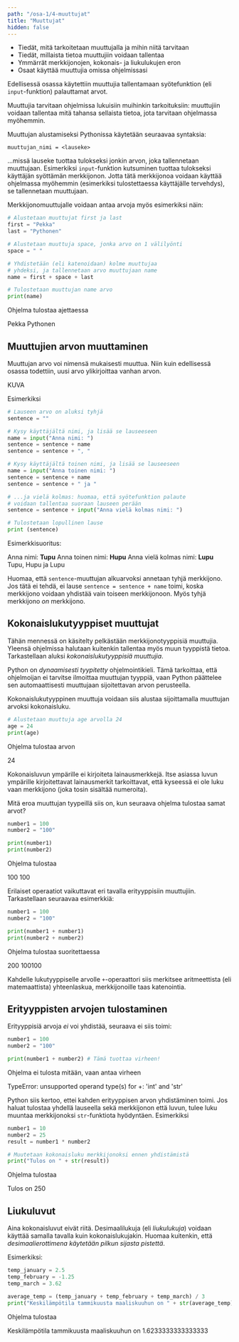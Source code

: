```yaml
---
path: "/osa-1/4-muuttujat"
title: "Muuttujat"
hidden: false
---
```


<text-box variant='learningObjectives' name='Oppimistavoitteet'>

- Tiedät, mitä tarkoitetaan muuttujalla ja mihin niitä tarvitaan
- Tiedät, millaista tietoa muuttujiin voidaan tallentaa
- Ymmärrät merkkijonojen, kokonais- ja liukulukujen eron
- Osaat käyttää muuttujia omissa ohjelmissasi

</text-box>


Edellisessä osassa käytettiin muuttujia tallentamaan syötefunktion (eli `input`-funktion) palauttamat arvot.

Muuttujia tarvitaan ohjelmissa lukuisiin muihinkin tarkoituksiin: muuttujiin voidaan tallentaa mitä tahansa sellaista tietoa, jota tarvitaan ohjelmassa myöhemmin.

Muuttujan alustamiseksi Pythonissa käytetään seuraavaa syntaksia:

`muuttujan_nimi = <lauseke>`

...missä lauseke tuottaa tulokseksi jonkin arvon, joka tallennetaan muuttujaan. Esimerkiksi `input`-funktion kutsuminen tuottaa tulokseksi käyttäjän syöttämän merkkijonon. Jotta tätä merkkijonoa voidaan käyttää ohjelmassa myöhemmin (esimerkiksi tulostettaessa käyttäjälle tervehdys), se tallennetaan muuttujaan.

Merkkijonomuuttujalle voidaan antaa arvoja myös esimerkiksi näin:

```python
# Alustetaan muuttujat first ja last
first = "Pekka"
last = "Pythonen"

# Alustetaan muuttuja space, jonka arvo on 1 välilyönti
space = " "

# Yhdistetään (eli katenoidaan) kolme muuttujaa
# yhdeksi, ja tallennetaan arvo muuttujaan name
name = first + space + last

# Tulostetaan muuttujan name arvo
print(name)
```

Ohjelma tulostaa ajettaessa

<sample-output>

Pekka Pythonen

</sample-output>

## Muuttujien arvon muuttaminen

Muuttujan arvo voi nimensä mukaisesti muuttua. Niin kuin edellisessä osassa todettiin, uusi arvo ylikirjoittaa vanhan arvon.

KUVA

Esimerkiksi

```python
# Lauseen arvo on aluksi tyhjä
sentence = ""

# Kysy käyttäjältä nimi, ja lisää se lauseeseen
name = input("Anna nimi: ")
sentence = sentence + name
sentence = sentence + ", "

# Kysy käyttäjältä toinen nimi, ja lisää se lauseeseen
name = input("Anna toinen nimi: ")
sentence = sentence + name
sentence = sentence + " ja "

# ...ja vielä kolmas: huomaa, että syötefunktion palaute
# voidaan tallentaa suoraan lauseen perään
sentence = sentence + input("Anna vielä kolmas nimi: ")

# Tulostetaan lopullinen lause
print (sentence)
```

Esimerkkisuoritus:

<sample-output>

Anna nimi: **Tupu**
Anna toinen nimi: **Hupu**
Anna vielä kolmas nimi: **Lupu**
Tupu, Hupu ja Lupu

</sample-output>

Huomaa, että `sentence`-muuttujan alkuarvoksi annetaan tyhjä merkkijono. Jos tätä ei tehdä, ei lause `sentence = sentence + name` toimi, koska merkkijono voidaan yhdistää vain toiseen merkkijonoon. Myös tyhjä merkkijono _on_ merkkijono.

## Kokonaislukutyyppiset muuttujat

Tähän mennessä on käsitelty pelkästään merkkijonotyyppisiä muuttujia. Yleensä ohjelmissa halutaan kuitenkin tallentaa myös muun tyyppistä tietoa. Tarkastellaan aluksi _kokonaislukutyyppisiä muuttujia_.

Python on _dynaamisesti tyypitetty_ ohjelmointikieli. Tämä tarkoittaa, että ohjelmoijan ei tarvitse ilmoittaa muuttujan tyyppiä, vaan Python päättelee sen automaattisesti muuttujaan sijoitettavan arvon perusteella.

Kokonaislukutyyppinen muuttuja voidaan siis alustaa sijoittamalla muuttujan arvoksi kokonaisluku.

```python
# Alustetaan muuttuja age arvolla 24
age = 24
print(age)
```

Ohjelma tulostaa arvon

<sample-output>

24

</sample-output>

Kokonaisluvun ympärille ei kirjoiteta lainausmerkkejä. Itse asiassa luvun ympärille kirjoitettavat lainausmerkit tarkoittavat, että kyseessä ei ole luku vaan merkkijono (joka tosin sisältää numeroita).

Mitä eroa muuttujan tyypeillä siis on, kun seuraava ohjelma tulostaa samat arvot?

```python
number1 = 100
number2 = "100"

print(number1)
print(number2)
```

Ohjelma tulostaa

<sample-output>

100
100

</sample-output>

Erilaiset operaatiot vaikuttavat eri tavalla erityyppisiin muuttujiin. Tarkastellaan seuraavaa esimerkkiä:

```python
number1 = 100
number2 = "100"

print(number1 + number1)
print(number2 + number2)
```

Ohjelma tulostaa suoritettaessa

<sample-output>

200
100100

</sample-output>

Kahdelle lukutyyppiselle arvolle `+`-operaattori siis merkitsee aritmeettista (eli matemaattista) yhteenlaskua, merkkijonoille taas katenointia.

## Erityyppisten arvojen tulostaminen

Erityyppisiä arvoja _ei_ voi yhdistää, seuraava ei siis toimi:

```python
number1 = 100
number2 = "100"

print(number1 + number2) # Tämä tuottaa virheen!
```

Ohjelma ei tulosta mitään, vaan antaa virheen

<sample-output>

TypeError: unsupported operand type(s) for +: 'int' and 'str'

</sample-output>

Python siis kertoo, ettei kahden erityyppisen arvon yhdistäminen toimi. Jos haluat tulostaa yhdellä lauseella sekä merkkijonon että luvun, tulee luku muuntaa merkkijonoksi `str`-funktiota hyödyntäen. Esimerkiksi

```python
number1 = 10
number2 = 25
result = number1 * number2

# Muutetaan kokonaisluku merkkijonoksi ennen yhdistämistä
print("Tulos on " + str(result))
```

Ohjelma tulostaa

<sample-output>

Tulos on 250

</sample-output>

## Liukuluvut

Aina kokonaisluvut eivät riitä. Desimaalilukuja (eli _liukulukuja_) voidaan käyttää samalla tavalla kuin kokonaislukujakin. Huomaa kuitenkin, että _desimaalierottimena käytetään pilkun sijasta pistettä_.

Esimerkiksi:

```python
temp_january = 2.5
temp_february = -1.25
temp_march = 3.62

average_temp = (temp_january + temp_february + temp_march) / 3
print("Keskilämpötila tammikuusta maaliskuuhun on " + str(average_temp))
```

Ohjelma tulostaa

<sample-output>

Keskilämpötila tammikuusta maaliskuuhun on 1.6233333333333333

</sample-output>





